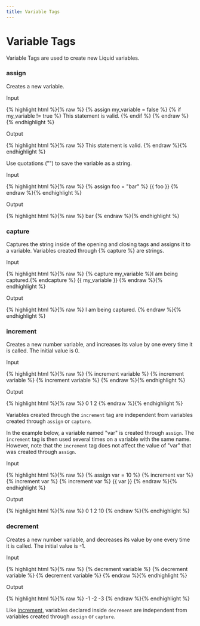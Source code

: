 ```yaml
---
title: Variable Tags
---
```


# Variable Tags

Variable Tags are used to create new Liquid variables. 




### assign

<p>Creates a new variable.</p>      

<p class="input">Input</p>

<div>
{% highlight html %}{% raw %}
  {% assign my_variable = false %}
  {% if my_variable != true %}
  This statement is valid.
  {% endif %}
{% endraw %}{% endhighlight %}
</div>

<p class="output">Output</p>

<div>
{% highlight html %}{% raw %}
	This statement is valid.
{% endraw %}{% endhighlight %}
</div>

Use quotations ("") to save the variable as a string.

<p class="input">Input</p>

<div>
{% highlight html %}{% raw %}
{% assign foo = "bar" %}
{{ foo }}
{% endraw %}{% endhighlight %}
</div>

<p class="output">Output</p>

<div>
{% highlight html %}{% raw %}
bar
{% endraw %}{% endhighlight %}
</div>


### capture

<p>Captures the string inside of the opening and closing tags and assigns it to a variable. Variables created through {&#37; capture &#37;} are strings.</p>


<p class="input">Input</p>

<div>
{% highlight html %}{% raw %}
{% capture my_variable %}I am being captured.{% endcapture %}
{{ my_variable }}
{% endraw %}{% endhighlight %}
</div>

<p class="output">Output</p>

<div>
{% highlight html %}{% raw %}
I am being captured.
{% endraw %}{% endhighlight %}
</div>








































### increment

Creates a new number variable, and increases its value by one every time it is called. The initial value is 0. 

<p class="input">Input</p>

{% highlight html %}{% raw %}
{% increment variable %}
{% increment variable %}
{% increment variable %}
{% endraw %}{% endhighlight %}

<p class="output">Output</p>

<div>
{% highlight html %}{% raw %}
0
1
2
{% endraw %}{% endhighlight %}
</div>

Variables created through the <code>increment</code> tag are independent from variables created through <code>assign</code> or <code>capture</code>. 

In the example below, a variable named "var" is created through <code>assign</code>. The <code>increment</code> tag is then used several times on a variable with the same name. However, note that the <code>increment</code> tag does not affect the value of  "var" that was created through <code>assign</code>.

<p class="input">Input</p>

<div>
{% highlight html %}{% raw %}
{% assign var = 10 %}
{% increment var %}
{% increment var %}
{% increment var %}
{{ var }}
{% endraw %}{% endhighlight %}
</div>

<p class="output">Output</p>

<div>
{% highlight html %}{% raw %}
0
1
2
10 
{% endraw %}{% endhighlight %}
</div>








### decrement

Creates a new number variable, and decreases its value by one every time it is called. The initial value is -1. 

<p class="input">Input</p>

{% highlight html %}{% raw %}
{% decrement variable %}
{% decrement variable %}
{% decrement variable %}
{% endraw %}{% endhighlight %}

<p class="output">Output</p>

<div>
{% highlight html %}{% raw %}
-1
-2
-3
{% endraw %}{% endhighlight %}
</div>

Like <a href="#increment">increment</a>, variables declared inside <code>decrement</code> are independent from variables created through <code>assign</code> or <code>capture</code>.


        


